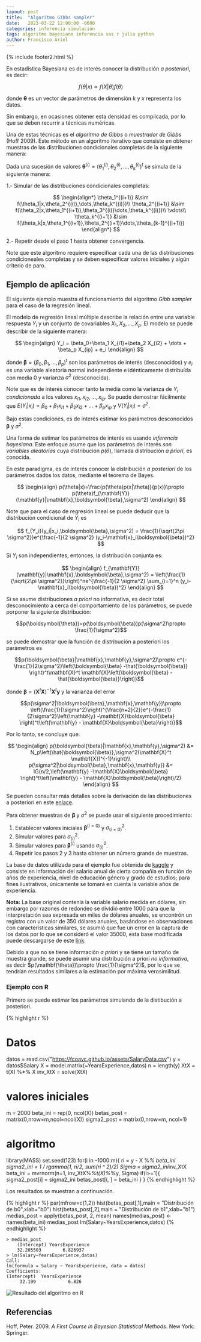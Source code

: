 ```yaml
---
layout: post
title:  "Algoritmo Gibbs sampler"
date:   2023-03-22 12:00:00 -0600
categories: inferencia simulación 
tags: algoritmo bayesiano inferencia sas r julia python 
author: Francisco Ariel
---
```


{% include footer2.html %}

En estadística Bayesiana es de interés conocer la distribución _a posteriori_, es decir:

$$
f(\theta|x) \propto f(X|\theta)f(\theta)
$$

donde $\mathbf{\theta}$ es un vector de parámetros de dimensión $k$ y $x$ representa los datos.

Sin embargo, en ocasiones obtener esta densidad es compilcada, por lo que se deben recurrir a técnicas numéricas.

Una de estas técnicas es el _algoritmo de Gibbs_ o _muestrador de Gibbs_ (Hoff 2009). Este método en un algoritmo iterativo que consiste en obtener muestras de las distribuciones condicionales completas de la siguiente manera:

Dada una sucesión de valores $\mathbf{\theta}^{(i)}=(\theta_1^{(i)},\theta_2^{(i)},\dots,\theta_k^{(i)})^t$ se simula de la siguiente manera:

1.- Simular de las distribuciones condicionales completas:

$$
\begin{align*}
\theta_1^{(i+1)} &\sim f(\theta_1|x,\theta_2^{(i)},\dots,\theta_k^{(i)})\\
\theta_2^{(i+1)} &\sim f(\theta_2|x,\theta_1^{(i+1)},\theta_3^{(i)}\dots,\theta_k^{(i)})\\
\vdots\\
\theta_k^{(i+1)} &\sim f(\theta_k|x,\theta_1^{(i+1)},\theta_2^{(i+1)}\dots,\theta_{k-1}^{(i+1)})
\end{align*}
$$

2.- Repetir desde el paso 1 hasta obtener convergencia.

Note que este algoritmo requiere especificar cada una de las distribuciones condicioneales completas y se deben especificar valores iniciales y algún criterio de paro.

## Ejemplo de aplicación

El siguiente ejemplo muestra el funcionamiento del algoritmo _Gibb sampler_ para el caso de la regresión lineal.

El modelo de regresión lineal múltiple describe la relación entre una variable respuesta $Y_i$ y un conjunto de covariables $X_1,X_2,\dots,X_p$. El modelo se puede describir de la siguiente manera: 

$$
\begin{align}
Y_i = \beta_0+\beta_1 X_{i1}+\beta_2 X_{i2} + \dots + \beta_p X_{ip} + e_i
\end{align}
$$

donde $\boldsymbol{\beta} = (\beta_0,\beta_1,\dots,\beta_p)^t$ son los parámetros de interés (desconocidos) y $e_i$ es una variable aleatoria normal independiente e idénticamente distribuída con media 0 y varianza $\sigma^2$ (desconocida).

Note que es de interés conocer tanto la media como la varianza de $Y_i$ _condicionada_
 a los valores $x_{i1}, x_{i2},\dots, x_{ip}$. Se puede demostrar fácilmente que $E(Y_i|x_{i}) = \beta_0+\beta_1 x_{i1}+\beta_2 x_{i2} + \dots + \beta_p x_{ip}$ y $V(Y_i|x_{i}) = \sigma^2$.

Bajo estas condiciones, es de interés estimar los parámetros desconocidos $\boldsymbol{\beta}$ y $\sigma^2$.

Una forma de estimar los parámetros de interés es usando _inferencia bayesiana_. Este enfoque asume que los parámetros de interés _son variables aleatorias_ cuya distribución $p(\theta)$, llamada distribución _a priori_, es conocida.

En este paradigma, es de interés conocer la distribución _a posteriori_ de los parámetros dados los datos, mediante el teorema de Bayes.

$$
\begin{align}
p(\theta|x)=\frac{p(\theta)p(x|\theta)}{p(x)}\propto p(\theta)f_{\mathbf{Y}}(\mathbf{y}|\mathbf{x},\boldsymbol{\beta},\sigma^2) 
\end{align}
$$

Note que para el caso de regresión lineal se puede deducir que la distribución condicional de $Y_i$ es 

$$
f_{Y_i}(y_i|x_i,\boldsymbol{\beta},\sigma^2) = \frac{1}{\sqrt{2\pi \sigma^2}}e^{\frac{-1}{2 \sigma^2} (y_i-\mathbf{x}_i\boldsymbol{\beta})^2} 
$$


Si $Y_i$ son independientes, entonces, la distribución conjunta es:

$$
\begin{align}
f_{\mathbf{Y}}(\mathbf{y}|\mathbf{x},\boldsymbol{\beta},\sigma^2) = \left(\frac{1}{\sqrt{2\pi \sigma^2}}\right)^ne^{\frac{-1}{2 \sigma^2} \sum_{i=1}^n (y_i-\mathbf{x}_i\boldsymbol{\beta})^2}
\end{align}
$$

Si se asume distribuciones _a priori_ no informativa, es decir total desconocimiento a cerca del comportamiento de los parámetros, se puede porponer la siguiente distribución:

$$p(\boldsymbol{\theta})=p(\boldsymbol{\beta})p(\sigma^2)\propto \frac{1}{\sigma^2}$$

se puede demostrar que la función de distribución a posteriori los parámetros es

$$p(\boldsymbol{\beta}|\mathbf{x},\mathbf{y},\sigma^2)\propto e^{-\frac{1}{2\sigma^2}\left(\boldsymbol{\beta} -\hat{\boldsymbol{\beta}} \right)^t\mathbf{X}^t \mathbf{X}\left(\boldsymbol{\beta} - \hat{\boldsymbol{\beta}}\right)}$$

donde $\boldsymbol{\beta}=(\mathbf{X}^t \mathbf{X})^{-1}\mathbf{X}^t \mathbf{y}$ y la varianza del error

$$p(\sigma^2|\boldsymbol{\beta},\mathbf{x},\mathbf{y})\propto \left(\frac{1}{\sigma^2}\right)^{\frac{n+2}{2}}e^{-\frac{1}{2\sigma^2}\left(\mathbf{y} -\mathbf{X}\boldsymbol{\beta} \right)^t\left(\mathbf{y} - \mathbf{X}\boldsymbol{\beta}\right)}$$

Por lo tanto, se concluye que: 

$$
\begin{align}
p(\boldsymbol{\beta}|\mathbf{x},\mathbf{y},\sigma^2) &= N_p\left(\hat{\boldsymbol{\beta}},\sigma^2(\mathbf{X}^t \mathbf{X})^{-1}\right)\\
p(\sigma^2|\boldsymbol{\beta},\mathbf{x},\mathbf{y}) &= IG(n/2,\left(\mathbf{y} -\mathbf{X}\boldsymbol{\beta} \right)^t\left(\mathbf{y} - \mathbf{X}\boldsymbol{\beta}\right)/2)
\end{align}
$$ 

Se pueden consultar más detalles sobre la derivación de las distribuciones a posteriori en este [enlace](https://franciscoariel.github.io/site/estadistica/bayesiano/#modelo-de-regresion-lineal-simple).

Para obtener muestras de $\boldsymbol{\beta}$ y $\sigma^2$ se puede usar el siguiente procedimiento:

1. Establecer valores iniciales $\boldsymbol{\beta}^{(i=0)}$ y $\sigma^2_{(i=0)}$.
2. Simular valores para $\sigma^2_{(i)}$.
3. Simular valores para $\boldsymbol{\beta}^{(i)}$ usando $\sigma^2_{(i)}$.
4. Repetir los pasos 2 y 3 hasta obtener un número grande de muestras.

La base de datos utilizada para el ejemplo fue obtenida de [kaggle](https://www.kaggle.com/datasets/rkiattisak/salaly-prediction-for-beginer) y consiste en información del salario anual de cierta compañia en función de años de experiencia, nivel de educación género y grado de estudios; para fines ilustrativos, únicamente se tomará en cuenta la variable años de experiencia. 

**Nota:** La base original contenía la variable salario medida en dólares, sin embargo por razones de redondeo se dividió entre 1000 para que la interpretación sea expresada en miles de dólares anuales, se encontrón un registro con un valor de 350 dólares anuales, basándose en observaciones con características similares, se asumió que fue un error en la captura de los datos por lo que se consideró 
 el valor 35000, esta base modificada puede descargarse de este [link](/assets/SalaryData.csv). 

Debido a que no se tiene información _a priori_ y se tiene un tamaño de muestra grande, se puede asumir una distribución a priori _no informativa_, es decir $p(\mathbf{\theta})\propto \frac{1}{\sigma^2}$, por lo que se tendrían resultados similares a la estimación por máxima verosimilitud.


### Ejemplo con R

Primero se puede estimar los parámetros simulando de la distibución a posteriori.

{% highlight r %}
# Datos
datos = read.csv("https://fcoavc.github.io/assets/SalaryData.csv")
y = datos$Salary
X = model.matrix(~YearsExperience,datos)
n = length(y)
XtX = t(X) %*% X
inv_XtX = solve(XtX)

# valores iniciales
m = 2000
beta_ini = rep(0, ncol(X))
betas_post = matrix(0,nrow=m,ncol=ncol(X))
sigma2_post = matrix(0,nrow=m, ncol=1)

# algoritmo 
library(MASS)
set.seed(123)
for(i in -1000:m){
  ri = y - X %*% beta_ini
  sigma2_ini = 1 / rgamma(1, n/2, sum(ri ^ 2)/2)
  Sigma = sigma2_ini*inv_XtX
  beta_ini = mvrnorm(n=1, inv_XtX%*%t(X)%*%y, Sigma)
  if(i>=1){
    sigma2_post[i] = sigma2_ini
    betas_post[i, ] = beta_ini
  }
}
{% endhighlight %}

Los resultados se muestran a continuación.

{% highlight r %}
par(mfrow=c(1,2))
hist(betas_post[,1],main = "Distribución de b0",xlab="b0")
hist(betas_post[,2],main = "Distribución de b1",xlab="b1")
medias_post = apply(betas_post, 2, mean)
names(medias_post) <- names(beta_ini)
medias_post
lm(Salary~YearsExperience,datos)
{% endhighlight %}

    > medias_post
        (Intercept) YearsExperience 
        32.205503        6.826937 
    > lm(Salary~YearsExperience,datos)
    Call:
    lm(formula = Salary ~ YearsExperience, data = datos)
    Coefficients:
    (Intercept)  YearsExperience  
         32.199            6.826

![Resultado del algoritmo en R](/assets/gibbs_r.png)


## Referencias

Hoff, Peter. 2009. _A First Course in Bayesian Statistical Methods_. New York: Springer.
